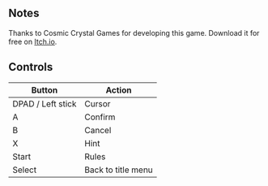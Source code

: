 ## Notes

Thanks to Cosmic Crystal Games for developing this game. Download it for free on [Itch.io](https://cosmiccrystal.itch.io/fatebreak).

## Controls

| Button | Action |
|--|--| 
|DPAD / Left stick|Cursor|
|A|Confirm|
|B|Cancel|
|X|Hint|
|Start|Rules|
|Select|Back to title menu|


